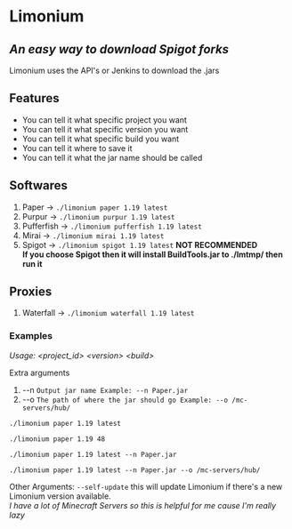 # Limonium

## _An easy way to download Spigot forks_

Limonium uses the API's or Jenkins to download the .jars

## Features

- You can tell it what specific project you want
- You can tell it what specific version you want
- You can tell it what specific build you want
- You can tell it where to save it
- You can tell it what the jar name should be called

## Softwares

1. Paper -> `./limonium paper 1.19 latest`
2. Purpur -> `./limonium purpur 1.19 latest`
3. Pufferfish -> `./limonium pufferfish 1.19 latest`
4. Mirai -> `./limonium mirai 1.19 latest`
5. Spigot -> `./limonium spigot 1.19 latest` **NOT RECOMMENDED**\
__If you choose Spigot then it will install BuildTools.jar to ./lmtmp/ then run it__

## Proxies

1. Waterfall -> `./limonium waterfall 1.19 latest`

### Examples

*Usage: &lt;project_id&gt; &lt;version&gt; &lt;build&gt;*

Extra arguments

1. --n `Output jar name Example: --n Paper.jar`
2. --o `The path of where the jar should go Example: --o /mc-servers/hub/`

```
./limonium paper 1.19 latest
```

```
./limonium paper 1.19 48
```

```
./limonium paper 1.19 latest --n Paper.jar
```

```
./limonium paper 1.19 latest --n Paper.jar --o /mc-servers/hub/
```

Other Arguments:
`--self-update` this will update Limonium if there's a new Limonium version available.\
*I have a lot of Minecraft Servers so this is helpful for me cause I'm really lazy*
